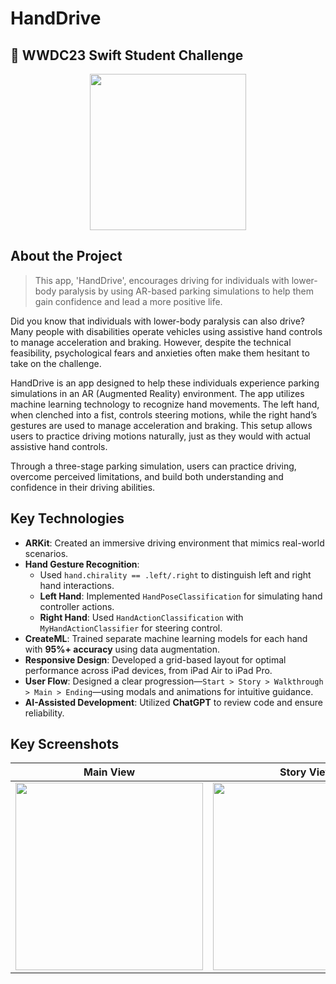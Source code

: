 # HandDrive

##  WWDC23 Swift Student Challenge

<div align="center">
  <img src="https://github.com/user-attachments/assets/a8bbf0b2-56b6-4cad-8fc1-8ef513cdce51" width="250"/>
</div>


## About the Project
> This app, 'HandDrive', encourages driving for individuals with lower-body paralysis by using AR-based parking simulations to help them gain confidence and lead a more positive life.

Did you know that individuals with lower-body paralysis can also drive? Many people with disabilities operate vehicles using assistive hand controls to manage acceleration and braking. However, despite the technical feasibility, psychological fears and anxieties often make them hesitant to take on the challenge.

HandDrive is an app designed to help these individuals experience parking simulations in an AR (Augmented Reality) environment. The app utilizes machine learning technology to recognize hand movements. The left hand, when clenched into a fist, controls steering motions, while the right hand’s gestures are used to manage acceleration and braking. This setup allows users to practice driving motions naturally, just as they would with actual assistive hand controls.

Through a three-stage parking simulation, users can practice driving, overcome perceived limitations, and build both understanding and confidence in their driving abilities.


## Key Technologies
- **ARKit**: Created an immersive driving environment that mimics real-world scenarios.
- **Hand Gesture Recognition**:
  - Used `hand.chirality == .left/.right` to distinguish left and right hand interactions.
  - **Left Hand**: Implemented `HandPoseClassification` for simulating hand controller actions.
  - **Right Hand**: Used `HandActionClassification` with `MyHandActionClassifier` for steering control.
- **CreateML**: Trained separate machine learning models for each hand with **95%+ accuracy** using data augmentation.
- **Responsive Design**: Developed a grid-based layout for optimal performance across iPad devices, from iPad Air to iPad Pro.
- **User Flow**: Designed a clear progression—`Start > Story > Walkthrough > Main > Ending`—using modals and animations for intuitive guidance.
- **AI-Assisted Development**: Utilized **ChatGPT** to review code and ensure reliability.

<!--
## Video

<div align="center">
  <img src="https://github.com/user-attachments/assets/af24ab94-35d7-4b48-9f63-06c6d1ddd791" width="300"/>
</div>

<br/>
-->

## Key Screenshots

| **Main View** | **Story View** | **Simulation View** |
| --- | --- | --- |
| <img src="https://github.com/user-attachments/assets/7c0a9ae0-f6d3-4e2b-a0ae-9b73970f65f3" width="300"/> | <img src="https://github.com/user-attachments/assets/cbaaf9e5-978d-4f93-a316-2628cab62284" width="300"/> | <img src="https://github.com/user-attachments/assets/8e6dae77-abbf-4690-87c5-350e4fbf2165" width="300"/> |

<!--
## Additional Screenshots

<div align="center">
  <img src="https://github.com/user-attachments/assets/da75ef1d-6456-4474-8ccb-31682ae6d337" width="250"/>
  <img src="https://github.com/user-attachments/assets/cfac9ab1-44fc-4971-bdb9-1b63bfbc09a5" width="250"/>
  <img src="https://github.com/user-attachments/assets/1a568436-d30a-491a-8176-dd90467ba710" width="250"/>
  <img src="https://github.com/user-attachments/assets/69c03c7a-1daa-4f1d-9028-f344f25be82f" width="250"/>
  <img src="https://github.com/user-attachments/assets/88bd3552-3c15-4ce5-9615-a33fdab9a202" width="250"/>
  <img src="https://github.com/user-attachments/assets/ace4f2e5-323b-40c5-a6d7-da162364f388" width="250"/>
</div>
-->
